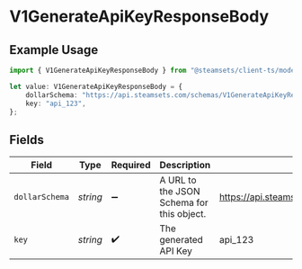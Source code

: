 # V1GenerateApiKeyResponseBody

## Example Usage

```typescript
import { V1GenerateApiKeyResponseBody } from "@steamsets/client-ts/models/components";

let value: V1GenerateApiKeyResponseBody = {
    dollarSchema: "https://api.steamsets.com/schemas/V1GenerateApiKeyResponseBody.json",
    key: "api_123",
};
```

## Fields

| Field                                                               | Type                                                                | Required                                                            | Description                                                         | Example                                                             |
| ------------------------------------------------------------------- | ------------------------------------------------------------------- | ------------------------------------------------------------------- | ------------------------------------------------------------------- | ------------------------------------------------------------------- |
| `dollarSchema`                                                      | *string*                                                            | :heavy_minus_sign:                                                  | A URL to the JSON Schema for this object.                           | https://api.steamsets.com/schemas/V1GenerateApiKeyResponseBody.json |
| `key`                                                               | *string*                                                            | :heavy_check_mark:                                                  | The generated API Key                                               | api_123                                                             |
